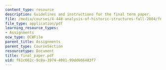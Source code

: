 ```yaml
---
content_type: resource
description: Guidelines and instructions for the final term paper.
file: /media/courses/4-448-analysis-of-historic-structures-fall-2004/f61c662c9c8a3974408199dd666483f7_final_paper.pdf
file_type: application/pdf
learning_resource_types:
- Assignments
ocw_type: OCWFile
parent_title: Assignments
parent_type: CourseSection
resourcetype: Document
title: final_paper.pdf
uid: f61c662c-9c8a-3974-4081-99dd666483f7
---
```

